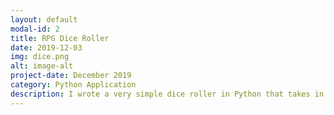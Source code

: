 ```yaml
---
layout: default
modal-id: 2
title: RPG Dice Roller
date: 2019-12-03
img: dice.png
alt: image-alt
project-date: December 2019
category: Python Application
description: I wrote a very simple dice roller in Python that takes in the type and number of dice you wish to roll, and produces the result. This application was a personal effort to familiarize myself better with Python. I have plans to add a GUI to this application, both of which can be found on <a href="https://github.com/nete-madi/" target="_blank">my GitHub.</a>
---
```

